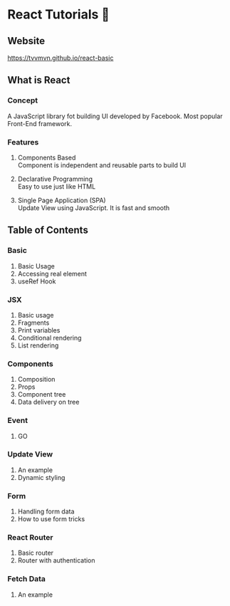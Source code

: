 # React Tutorials 📖


## Website
https://tvvmvn.github.io/react-basic


## What is React

### Concept
A JavaScript library fot building UI developed by Facebook.
Most popular Front-End framework.

### Features
1. Components Based \
Component is independent and reusable parts to build UI

2. Declarative Programming \
Easy to use just like HTML

3. Single Page Application (SPA) \
Update View using JavaScript.
It is fast and smooth  


## Table of Contents

### Basic
1. Basic Usage
2. Accessing real element
3. useRef Hook

### JSX
1. Basic usage
2. Fragments
3. Print variables
4. Conditional rendering
5. List rendering

### Components
1. Composition
2. Props
3. Component tree
4. Data delivery on tree

### Event
1. GO

### Update View
1. An example
2. Dynamic styling

### Form 
1. Handling form data
2. How to use form tricks

### React Router
1. Basic router
2. Router with authentication

### Fetch Data
1. An example

<!-- how to use image in app  -->
